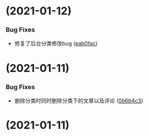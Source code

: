 # [](https://github.com/muxik/PureBlog/compare/v2.2.1...v) (2021-01-12)


### Bug Fixes

* 修复了后台分类修改bug ([eab0fac](https://github.com/muxik/PureBlog/commit/eab0fac060291dd14ca2170e06ad382244de2e38))



# [](https://github.com/muxik/PureBlog/compare/v2.1.2...v) (2021-01-11)


### Bug Fixes

* 删除分类时同时删除分类下的文章以及评论 ([0b6b4c3](https://github.com/muxik/PureBlog/commit/0b6b4c30db831598f0921316ce4c10bec7680408))



# [](https://github.com/muxik/PureBlog/compare/v2.1.2...v) (2021-01-11)


